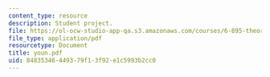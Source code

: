 ```yaml
---
content_type: resource
description: Student project.
file: https://ol-ocw-studio-app-qa.s3.amazonaws.com/courses/6-895-theory-of-parallel-systems-sma-5509-fall-2003/84835346449379f13f92e1c5993b2cc0_youn.pdf
file_type: application/pdf
resourcetype: Document
title: youn.pdf
uid: 84835346-4493-79f1-3f92-e1c5993b2cc0
---
```

